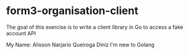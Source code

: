 # form3-organisation-client
The goal of this exercise is to write a client library in Go to access a fake account API

My Name: Alisson Narjario Queiroga Diniz
I'm new to Golang
